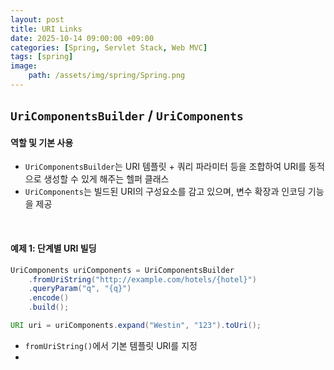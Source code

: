 ```yaml
---
layout: post
title: URI Links
date: 2025-10-14 09:00:00 +09:00
categories: [Spring, Servlet Stack, Web MVC]
tags: [spring]
image:
    path: /assets/img/spring/Spring.png
---
```


## `UriComponentsBuilder` / `UriComponents`

#### 역할 및 기본 사용

- `UriComponentsBuilder`는 URI 템플릿 + 쿼리 파라미터 등을 조합하여 URI를 동적으로 생성할 수 있게 해주는 헬퍼 클래스
- `UriComponents`는 빌드된 URI의 구성요소를 감고 있으며, 변수 확장과 인코딩 기능을 제공

<br>

#### 예제 1: 단계별 URI 빌딩

```java
UriComponents uriComponents = UriComponentsBuilder
    .fromUriString("http://example.com/hotels/{hotel}")
    .queryParam("q", "{q}")
    .encode()
    .build();

URI uri = uriComponents.expand("Westin", "123").toUri();
```

- `fromUriString()`에서 기본 템플릿 URI를 지정
- 